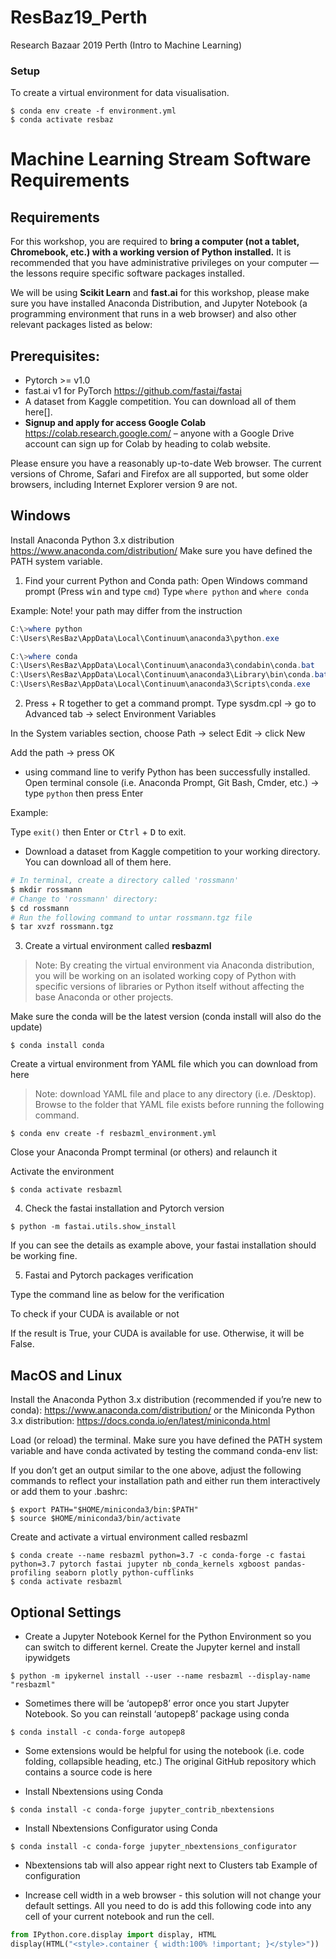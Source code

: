 # ResBaz19_Perth
Research Bazaar 2019 Perth (Intro to Machine Learning)

### Setup
To create a virtual environment for data visualisation.
```
$ conda env create -f environment.yml
$ conda activate resbaz
```



# Machine Learning Stream Software Requirements

## Requirements
For this workshop, you are required to **bring a computer (not a tablet, Chromebook, etc.) with a working version of Python installed.** It is recommended that you have administrative privileges on your computer — the lessons require specific software packages installed.

We will be using **Scikit Learn** and **fast.ai** for this workshop, please make sure you have installed Anaconda Distribution, and Jupyter Notebook (a programming environment that runs in a web browser) and also other relevant packages listed as below:

## Prerequisites:
- Pytorch >= v1.0
- fast.ai v1 for PyTorch https://github.com/fastai/fastai
- A dataset from Kaggle competition. You can download all of them here[].
- **Signup and apply for access Google Colab** https://colab.research.google.com/ – anyone with a Google Drive account can sign up for Colab by heading to colab website.

Please ensure you have a reasonably up-to-date Web browser. The current versions of Chrome, Safari and Firefox are all supported, but some older browsers, including Internet Explorer version 9 are not.

## Windows
Install Anaconda Python 3.x distribution https://www.anaconda.com/distribution/
Make sure you have defined the PATH system variable.

1.  Find your current Python and Conda path:
Open Windows command prompt (Press <kbd>win</kbd> and type `cmd`)
Type `where python` and `where conda`

Example: Note! your path may differ from the instruction
```powershell
C:\>where python
C:\Users\ResBaz\AppData\Local\Continuum\anaconda3\python.exe

C:\>where conda
C:\Users\ResBaz\AppData\Local\Continuum\anaconda3\condabin\conda.bat
C:\Users\ResBaz\AppData\Local\Continuum\anaconda3\Library\bin\conda.bat
C:\Users\ResBaz\AppData\Local\Continuum\anaconda3\Scripts\conda.exe
```

2. Press  +  R together to get a command prompt. Type sysdm.cpl → go to Advanced tab → select Environment Variables

In the System variables section, choose Path → select Edit → click New

Add the path → press OK

 - using command line to verify Python has been successfully installed. Open terminal console (i.e. Anaconda Prompt,  Git Bash, Cmder, etc.) → type `python` then press Enter

Example:

Type `exit()` then Enter or <kbd>Ctrl</kbd> + <kbd>D</kbd> to exit.

 - Download a dataset from Kaggle competition to your working directory. You can download all of them here.

```bash
# In terminal, create a directory called 'rossmann'
$ mkdir rossmann
# Change to 'rossmann' directory:
$ cd rossmann
# Run the following command to untar rossmann.tgz file
$ tar xvzf rossmann.tgz
```

3. Create a virtual environment called **resbazml**

> Note: By creating the virtual environment via Anaconda distribution, you will be working on an isolated working copy of Python with specific versions of libraries or Python itself without affecting the base Anaconda or other projects.

Make sure the conda will be the latest version (conda install will also do the update)
```
$ conda install conda
```

Create a virtual environment from YAML file which you can download from here

> Note: download YAML file and place to any directory (i.e. /Desktop). Browse to the folder that YAML file exists before running the following command.
>

```
$ conda env create -f resbazml_environment.yml
```

Close your Anaconda Prompt terminal (or others) and relaunch it

Activate the environment
```
$ conda activate resbazml
```

4. Check the fastai installation and Pytorch version

```
$ python -m fastai.utils.show_install
```


If you can see the details as example above, your fastai installation should be working fine.

5. Fastai and Pytorch packages verification

Type the command line as below for the verification


To check if your CUDA is available or not


If the result is True, your CUDA is available for use. Otherwise, it will be False.

## MacOS and Linux
Install the Anaconda Python 3.x distribution (recommended if you’re new to conda): https://www.anaconda.com/distribution/
or the Miniconda Python 3.x distribution:	https://docs.conda.io/en/latest/miniconda.html

Load (or reload) the terminal. Make sure you have defined the PATH system variable and have conda activated by testing the command conda-env list:

If you don’t get an output similar to the one above, adjust the following commands to reflect your installation path and either run them interactively or add them to your .bashrc:
```
$ export PATH="$HOME/miniconda3/bin:$PATH"
$ source $HOME/miniconda3/bin/activate
```

Create and activate a virtual environment called resbazml
```
$ conda create --name resbazml python=3.7 -c conda-forge -c fastai python=3.7 pytorch fastai jupyter nb_conda_kernels xgboost pandas-profiling seaborn plotly python-cufflinks
$ conda activate resbazml
```

## Optional Settings

- Create a Jupyter Notebook Kernel for the Python Environment so you can switch to different kernel. Create the Jupyter kernel and install ipywidgets
```
$ python -m ipykernel install --user --name resbazml --display-name "resbazml"
```

- Sometimes there will be ‘autopep8’ error once you start Jupyter Notebook. So you can reinstall ‘autopep8’ package using conda
```
$ conda install -c conda-forge autopep8
```

- Some extensions would be helpful for using the notebook (i.e. code folding, collapsible heading, etc.) The original GitHub repository which contains a source code is here

- Install Nbextensions using Conda
```
$ conda install -c conda-forge jupyter_contrib_nbextensions
```

- Install Nbextensions Configurator using Conda
```
$ conda install -c conda-forge jupyter_nbextensions_configurator
```

- Nbextensions tab will also appear right next to Clusters tab
Example of configuration

- Increase cell width in a web browser - this solution will not change your default settings. All you need to do is add this following code into any cell of your current notebook and run the cell.
```python
from IPython.core.display import display, HTML
display(HTML("<style>.container { width:100% !important; }</style>"))
```
